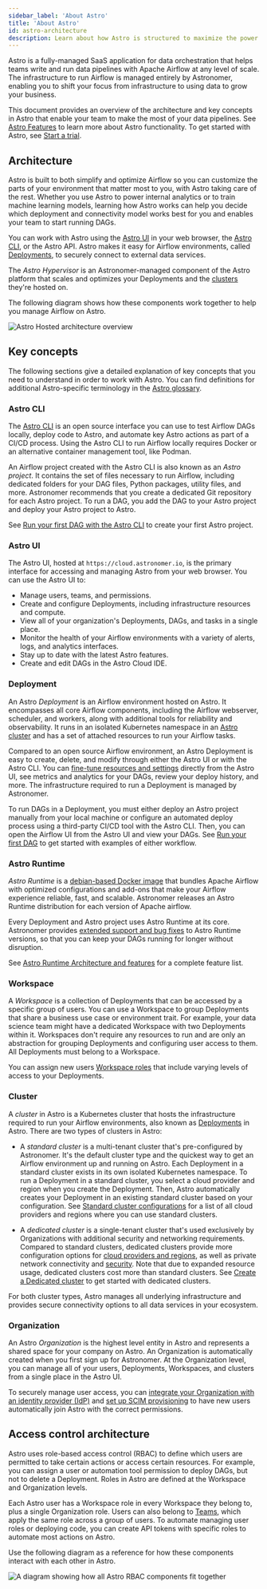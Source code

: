 ```yaml
---
sidebar_label: 'About Astro'
title: 'About Astro'
id: astro-architecture
description: Learn about how Astro is structured to maximize the power of Apache Airflow.
---
```


Astro is a fully-managed SaaS application for data orchestration that helps teams write and run data pipelines with Apache Airflow at any level of scale. The infrastructure to run Airflow is managed entirely by Astronomer, enabling you to shift your focus from infrastructure to using data to grow your business.

This document provides an overview of the architecture and key concepts in Astro that enable your team to make the most of your data pipelines. See [Astro Features](features.md) to learn more about Astro functionality. To get started with Astro, see [Start a trial](trial.md).

## Architecture

Astro is built to both simplify and optimize Airflow so you can customize the parts of your environment that matter most to you, with Astro taking care of the rest. Whether you use Astro to power internal analytics or to train machine learning models, learning how Astro works can help you decide which deployment and connectivity model works best for you and enables your team to start running DAGs.

You can work with Astro using the [Astro UI](#astro-ui) in your web browser, the [Astro CLI](#astro-cli), or the Astro API. Astro makes it easy for Airflow environments, called [Deployments](#deployment), to securely connect to external data services. 

The _Astro Hypervisor_ is an Astronomer-managed component of the Astro platform that scales and optimizes your Deployments and the [clusters](#cluster) they're hosted on.

The following diagram shows how these components work together to help you manage Airflow on Astro.

![Astro Hosted architecture overview](/img/docs/astro-architecture-lightmode.jpg)

## Key concepts

The following sections give a detailed explanation of key concepts that you need to understand in order to work with Astro. You can find definitions for additional Astro-specific terminology in the [Astro glossary](astro-glossary.md).

### Astro CLI

The [Astro CLI](cli/overview.md) is an open source interface you can use to test Airflow DAGs locally, deploy code to Astro, and automate key Astro actions as part of a CI/CD process. Using the Astro CLI to run Airflow locally requires Docker or an alternative container management tool, like Podman.

An Airflow project created with the Astro CLI is also known as an _Astro project_. It contains the set of files necessary to run Airflow, including dedicated folders for your DAG files, Python packages, utility files, and more. Astronomer recommends that you create a dedicated Git repository for each Astro project. To run a DAG, you add the DAG to your Astro project and deploy your Astro project to Astro.

See [Run your first DAG with the Astro CLI](first-dag-cli.md) to create your first Astro project.

### Astro UI

The Astro UI, hosted at `https://cloud.astronomer.io`, is the primary interface for accessing and managing Astro from your web browser. You can use the Astro UI to:

- Manage users, teams, and permissions.
- Create and configure Deployments, including infrastructure resources and compute.
- View all of your organization's Deployments, DAGs, and tasks in a single place.
- Monitor the health of your Airflow environments with a variety of alerts, logs, and analytics interfaces.
- Stay up to date with the latest Astro features.
- Create and edit DAGs in the Astro Cloud IDE.

### Deployment

An Astro _Deployment_ is an Airflow environment hosted on Astro. It encompasses all core Airflow components, including the Airflow webserver, scheduler, and workers, along with additional tools for reliability and observability. It runs in an isolated Kubernetes namespace in an [Astro cluster](#cluster) and has a set of attached resources to run your Airflow tasks.

Compared to an open source Airflow environment, an Astro Deployment is easy to create, delete, and modify through either the Astro UI or with the Astro CLI. You can [fine-tune resources and settings](deployment-settings.md) directly from the Astro UI, see metrics and analytics for your DAGs, review your deploy history, and more. The infrastructure required to run a Deployment is managed by Astronomer.

To run DAGs in a Deployment, you must either deploy an Astro project manually from your local machine or configure an automated deploy process using a third-party CI/CD tool with the Astro CLI. Then, you can open the Airflow UI from the Astro UI and view your DAGs. See [Run your first DAG](run-first-dag.md) to get started with examples of either workflow.

### Astro Runtime

_Astro Runtime_ is a [debian-based Docker image](https://quay.io/repository/astronomer/astro-runtime) that bundles Apache Airflow with optimized configurations and add-ons that make your Airflow experience reliable, fast, and scalable. Astronomer releases an Astro Runtime distribution for each version of Apache airflow.

Every Deployment and Astro project uses Astro Runtime at its core. Astronomer provides [extended support and bug fixes](runtime-version-lifecycle-policy.md) to Astro Runtime versions, so that you can keep your DAGs running for longer without disruption.

See [Astro Runtime Architecture and features](runtime-image-architecture.mdx) for a complete feature list.

### Workspace

A _Workspace_ is a collection of Deployments that can be accessed by a specific group of users. You can use a Workspace to group Deployments that share a business use case or environment trait. For example, your data science team might have a dedicated Workspace with two Deployments within it. Workspaces don't require any resources to run and are only an abstraction for grouping Deployments and configuring user access to them. All Deployments must belong to a Workspace.

You can assign new users [Workspace roles](user-permissions.md#workspace-roles) that include varying levels of access to your Deployments.

### Cluster

A _cluster_ in Astro is a Kubernetes cluster that hosts the infrastructure required to run your Airflow environments, also known as [Deployments](#deployment) in Astro. There are two types of clusters in Astro:

- A _standard cluster_ is a multi-tenant cluster that's pre-configured by Astronomer. It's the default cluster type and the quickest way to get an Airflow environment up and running on Astro. Each Deployment in a standard cluster exists in its own isolated Kubernetes namespace. To run a Deployment in a standard cluster, you select a cloud provider and region when you create the Deployment. Then, Astro automatically creates your Deployment in an existing standard cluster based on your configuration. See [Standard cluster configurations](resource-reference-hosted.md#standard-cluster-regions) for a list of all cloud providers and regions where you can use standard clusters.

- A _dedicated cluster_ is a single-tenant cluster that's used exclusively by Organizations with additional security and networking requirements. Compared to standard clusters, dedicated clusters provide more configuration options for [cloud providers and regions](resource-reference-hosted.md#dedicated-cluster-regions), as well as private network connectivity and [security](authorize-workspaces-to-a-cluster.md). Note that due to expanded resource usage, dedicated clusters cost more than standard clusters. See [Create a Dedicated cluster](create-dedicated-cluster.md) to get started with dedicated clusters.

For both cluster types, Astro manages all underlying infrastructure and provides secure connectivity options to all data services in your ecosystem.

### Organization

An Astro _Organization_ is the highest level entity in Astro and represents a shared space for your company on Astro. An Organization is automatically created when you first sign up for Astronomer. At the Organization level, you can manage all of your users, Deployments, Workspaces, and clusters from a single place in the Astro UI. 

To securely manage user access, you can [integrate your Organization with an identity provider (IdP)](configure-idp.md) and [set up SCIM provisioning](set-up-scim-provisioning.md) to have new users automatically join Astro with the correct permissions.

## Access control architecture

Astro uses role-based access control (RBAC) to define which users are permitted to take certain actions or access certain resources. For example, you can assign a user or automation tool permission to deploy DAGs, but not to delete a Deployment. Roles in Astro are defined at the Workspace and Organization levels.

Each Astro user has a Workspace role in every Workspace they belong to, plus a single Organization role. Users can also belong to [Teams](manage-teams.md), which apply the same role across a group of users. To automate managing user roles or deploying code, you can create API tokens with specific roles to automate most actions on Astro.

Use the following diagram as a reference for how these components interact with each other in Astro.

![A diagram showing how all Astro RBAC components fit together](/img/docs/rbac-overview.png)
